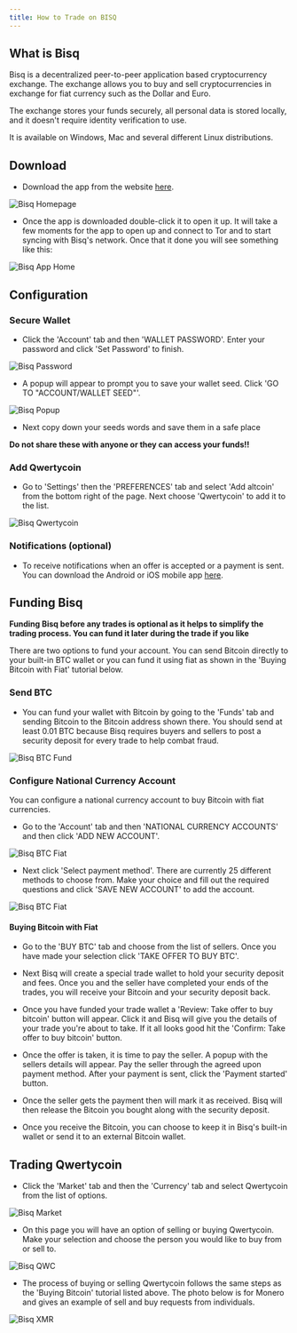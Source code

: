 ```yaml
---
title: How to Trade on BISQ
---
```


## What is Bisq
Bisq is a decentralized peer-to-peer application based cryptocurrency exchange. The exchange allows you to buy and sell cryptocurrencies in exchange for fiat currency such as the Dollar and Euro.

The exchange stores your funds securely, all personal data is stored locally, and it doesn't require identity verification to use.   

It is available on Windows, Mac and several different Linux distributions.

## Download
* Download the app from the website [here](https://bisq.network/).

![Bisq Homepage](assets/exchange/BisqExchange/bisq-website-home.png)

* Once the app is downloaded double-click it to open it up. It will take a few moments for the app to open up and connect to Tor and to start syncing with Bisq's network. Once that it done you will see something like this:

![Bisq App Home](assets/exchange/BisqExchange/bisq-home.png)

## Configuration
### Secure Wallet
* Click the 'Account' tab and then 'WALLET PASSWORD'. Enter your password and click 'Set Password' to finish.

![Bisq Password](assets/exchange/BisqExchange/bisq-secure.png)

* A popup will appear to prompt you to save your wallet seed. Click 'GO TO "ACCOUNT/WALLET SEED"'.

![Bisq Popup](assets/exchange/BisqExchange/bisq-secure-backup.png)

* Next copy down your seeds words and save them in a safe place

**Do not share these with anyone or they can access your funds!!**

### Add Qwertycoin
* Go to 'Settings' then the 'PREFERENCES' tab and select 'Add altcoin' from the bottom right of the page. Next choose 'Qwertycoin' to add it to the list.

![Bisq Qwertycoin](assets/exchange/BisqExchange/bisq-settings-qwc.png)

### Notifications (optional)
* To receive notifications when an offer is accepted or a payment is sent. You can download the Android or iOS mobile app [here](https://bisq.network/downloads/).

## Funding Bisq
**Funding Bisq before any trades is optional as it helps to simplify the trading process. You can fund it later during the trade if you like**

There are two options to fund your account. You can send Bitcoin directly to your built-in BTC wallet or you can fund it using fiat as shown in the 'Buying Bitcoin with Fiat' tutorial below.

### Send BTC
* You can fund your wallet with Bitcoin by going to the 'Funds' tab and sending Bitcoin to the Bitcoin address shown there. You should send at least 0.01 BTC because Bisq requires buyers and sellers to post a security deposit for every trade to help combat fraud.

![Bisq BTC Fund](assets/exchange/BisqExchange/bisq-bitcoin-funds.png)

### Configure National Currency Account
You can configure a national currency account to buy Bitcoin with fiat currencies.

* Go to the 'Account' tab and then 'NATIONAL CURRENCY ACCOUNTS' and then click 'ADD NEW ACCOUNT'.

![Bisq BTC Fiat](assets/exchange/BisqExchange/bisq-fiat.png)

* Next click 'Select payment method'. There are currently 25 different methods to choose from. Make your choice and fill out the required questions and click 'SAVE NEW ACCOUNT' to add the account.

![Bisq BTC Fiat](assets/exchange/BisqExchange/bisq-fiat-method.png)

#### Buying Bitcoin with Fiat
* Go to the 'BUY BTC' tab and choose from the list of sellers. Once you have made your selection click 'TAKE OFFER TO BUY BTC'.

* Next Bisq will create a special trade wallet to hold your security deposit and fees. Once you and the seller have completed your ends of the trades, you will receive your Bitcoin and your security deposit back.

* Once you have funded your trade wallet a 'Review: Take offer to buy bitcoin' button will appear. Click it and Bisq will give you the details of your trade you're about to take. If it all looks good hit the 'Confirm: Take offer to buy bitcoin' button.

* Once the offer is taken, it is time to pay the seller. A popup with the sellers details will appear. Pay the seller through the agreed upon payment method. After your payment is sent, click the 'Payment started' button.

* Once the seller gets the payment then will mark it as received. Bisq will then release the Bitcoin you bought along with the security deposit.

* Once you receive the Bitcoin, you can choose to keep it in Bisq's built-in wallet or send it to an external Bitcoin wallet.

## Trading Qwertycoin
* Click the 'Market' tab and then the 'Currency' tab and select Qwertycoin from the list of options.

![Bisq Market](assets/exchange/BisqExchange/bisq-market.png)

* On this page you will have an option of selling or buying Qwertycoin. Make your selection and choose the person you would like to buy from or sell to.

![Bisq QWC](assets/exchange/BisqExchange/bisq-market-qwc.png)

* The process of buying or selling Qwertycoin follows the same steps as the 'Buying Bitcoin' tutorial listed above. The photo below is for Monero and gives an example of sell and buy requests from individuals.   

![Bisq XMR](assets/exchange/BisqExchange/bisq-market-xmr.png)
